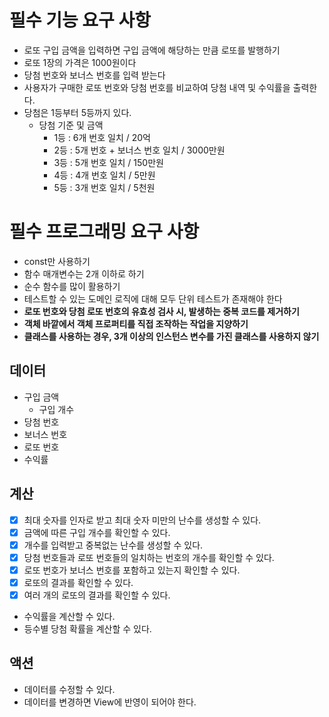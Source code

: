 # 필수 기능 요구 사항

- 로또 구입 금액을 입력하면 구입 금액에 해당하는 만큼 로또를 발행하기
- 로또 1장의 가격은 1000원이다
- 당첨 번호와 보너스 번호를 입력 받는다
- 사용자가 구매한 로또 번호와 당첨 번호를 비교하여 당첨 내역 및 수익률을 출력한다.
- 당첨은 1등부터 5등까지 있다.
  - 당첨 기준 및 금액
    - 1등 : 6개 번호 일치 / 20억
    - 2등 : 5개 번호 + 보너스 번호 일치 / 3000만원
    - 3등 : 5개 번호 일치 / 150만원
    - 4등 : 4개 번호 일치 / 5만원
    - 5등 : 3개 번호 일치 / 5천원

# 필수 프로그래밍 요구 사항

- const만 사용하기
- 함수 매개변수는 2개 이하로 하기
- 순수 함수를 많이 활용하기
- 테스트할 수 있는 도메인 로직에 대해 모두 단위 테스트가 존재해야 한다
- **로또 번호와 당첨 로또 번호의 유효성 검사 시, 발생하는 중복 코드를 제거하기**
- **객체 바깥에서 객체 프로퍼티를 직접 조작하는 작업을 지양하기**
- **클래스를 사용하는 경우, 3개 이상의 인스턴스 변수를 가진 클래스를 사용하지 않기**

## 데이터

- 구입 금액
  - 구입 개수
- 당첨 번호
- 보너스 번호
- 로또 번호
- 수익률

## 계산

- [X] 최대 숫자를 인자로 받고 최대 숫자 미만의 난수를 생성할 수 있다.
- [X] 금액에 따른 구입 개수를 확인할 수 있다.
- [X] 개수를 입력받고 중복없는 난수를 생성할 수 있다.
- [X] 당첨 번호들과 로또 번호들의 일치하는 번호의 개수를 확인할 수 있다.
- [X] 로또 번호가 보너스 번호를 포함하고 있는지 확인할 수 있다.
- [X] 로또의 결과를 확인할 수 있다.
- [X] 여러 개의 로또의 결과를 확인할 수 있다.
- 수익률을 계산할 수 있다.
- 등수별 당첨 확률을 계산할 수 있다.

## 액션

- 데이터를 수정할 수 있다.
- 데이터를 변경하면 View에 반영이 되어야 한다.